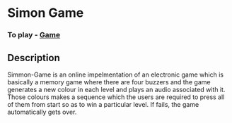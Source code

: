 # Simon Game

### To play - [Game](https://undeclared0.github.io/Simon-game/)

## Description
Simmon-Game is an online impelmentation of an electronic game which is basically a memory game where there are four buzzers and the game generates a new colour in each level and plays an audio associated with it. Those colours makes a sequence which the users are required to press all of them from start so as to win a particular level. If fails, the game automatically gets over.

